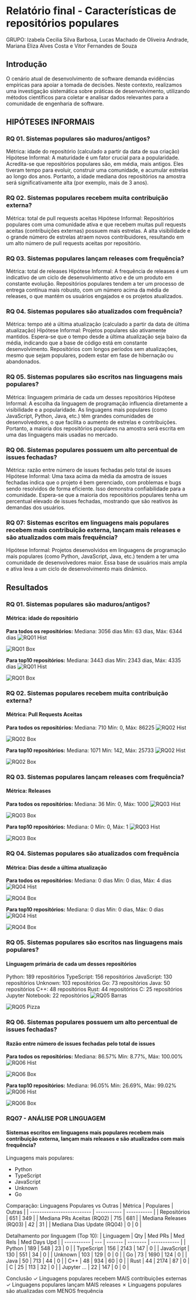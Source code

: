 # Relatório final - Características de repositórios populares

GRUPO: Izabela Cecilia Silva Barbosa, Lucas Machado de Oliveira Andrade, Mariana Eliza Alves Costa e Vitor Fernandes de Souza

## Introdução

O cenário atual de desenvolvimento de software demanda evidências empíricas para apoiar a tomada de decisões. Neste contexto, realizamos uma investigação sistemática sobre práticas de desenvolvimento, utilizando métodos científicos para coletar e analisar dados relevantes para a comunidade de engenharia de software.

## HIPÓTESES INFORMAIS
### RQ 01. Sistemas populares são maduros/antigos?
Métrica: idade do repositório (calculado a partir da data de sua criação)
Hipótese Informal: A maturidade é um fator crucial para a popularidade. Acredita-se que repositórios populares são, em média, mais antigos. Eles tiveram tempo para evoluir, construir uma comunidade, e acumular estrelas ao longo dos anos. Portanto, a idade mediana dos repositórios na amostra será significativamente alta (por exemplo, mais de 3 anos).

### RQ 02. Sistemas populares recebem muita contribuição externa?
Métrica: total de pull requests aceitas
Hipótese Informal: Repositórios populares com uma comunidade ativa e que recebem muitas pull requests aceitas (contribuições externas) possuem mais estrelas. A alta visibilidade e o grande número de estrelas atraem novos contribuidores, resultando em um alto número de pull requests aceitas por repositório.

### RQ 03. Sistemas populares lançam releases com frequência?
Métrica: total de releases
Hipótese Informal: A frequência de releases é um indicativo de um ciclo de desenvolvimento ativo e de um produto em constante evolução. Repositórios populares tendem a ter um processo de entrega contínua mais robusto, com um número acima da média de releases, o que mantém os usuários engajados e os projetos atualizados.

### RQ 04. Sistemas populares são atualizados com frequência?
Métrica: tempo até a última atualização (calculado a partir da data de última atualização)
Hipótese Informal: Projetos populares são ativamente mantidos. Espera-se que o tempo desde a última atualização seja baixo da média, indicando que a base de código está em constante desenvolvimento. Repositórios com longos períodos sem atualizações, mesmo que sejam populares, podem estar em fase de hibernação ou abandonados.

### RQ 05. Sistemas populares são escritos nas linguagens mais populares?
Métrica: linguagem primária de cada um desses repositórios
Hipótese Informal: A escolha da linguagem de programação influencia diretamente a visibilidade e a popularidade. As linguagens mais populares (como JavaScript, Python, Java, etc.) têm grandes comunidades de desenvolvedores, o que facilita o aumento de estrelas e contribuições. Portanto, a maioria dos repositórios populares na amostra será escrita em uma das linguagens mais usadas no mercado.

### RQ 06. Sistemas populares possuem um alto percentual de issues fechadas?
Métrica: razão entre número de issues fechadas pelo total de issues 
Hipótese Informal: Uma taxa acima da média da amostra de issues fechadas indica que o projeto é bem gerenciado, com problemas e bugs sendo resolvidos de forma eficiente. Isso demonstra confiabilidade para a comunidade. Espera-se que a maioria dos repositórios populares tenha um percentual elevado de issues fechadas, mostrando que são reativos às demandas dos usuários.

### RQ 07: Sistemas escritos em linguagens mais populares recebem mais contribuição externa, lançam mais releases e são atualizados com mais frequência? 
Hipótese Informal: Projetos desenvolvidos em linguagens de programação mais populares (como Python, JavaScript, Java, etc.) tendem a ter uma comunidade de desenvolvedores maior. Essa base de usuários mais ampla e ativa leva a um ciclo de desenvolvimento mais dinâmico.

## Resultados

### RQ 01. Sistemas populares são maduros/antigos?

#### Métrica: idade do repositório

**Para todos os repositórios:**
  Mediana: 3056 dias
  Mín: 63 dias, Máx: 6344 dias
![RQ01 Hist](./graficos/rq01_idade_hist.png)

![RQ01 Box](./graficos/rq01_idade_box.png)


**Para top10 repositórios:**
  Mediana: 3443 dias
  Mín: 2343 dias, Máx: 4335 dias
![RQ01 Hist](./graficos/rq01_idade_hist.png)

![RQ01 Box](./graficos/rq01_idade_box.png)


### RQ 02. Sistemas populares recebem muita contribuição externa?

#### Métrica: Pull Requests Aceitas

**Para todos os repositórios:**
  Mediana: 710
  Mín: 0, Máx: 86225
![RQ02 Hist](./graficos/rq02_prs_hist.png)

![RQ02 Box](./graficos/rq02_prs_box.png)


**Para top10 repositórios:**
  Mediana: 1071
  Mín: 142, Máx: 25733
![RQ02 Hist](./graficos/rq02_prs_hist.png)

![RQ02 Box](./graficos/rq02_prs_box.png)


### RQ 03. Sistemas populares lançam releases com frequência? 

#### Métrica: Releases

**Para todos os repositórios:**
  Mediana: 36
  Mín: 0, Máx: 1000
![RQ03 Hist](./graficos/rq03_releases_hist.png)

![RQ03 Box](./graficos/rq03_releases_box.png)


**Para top10 repositórios:**
  Mediana: 0
  Mín: 0, Máx: 1
![RQ03 Hist](./graficos/rq03_releases_hist.png)

![RQ03 Box](./graficos/rq03_releases_box.png)


### RQ 04. Sistemas populares são atualizados com frequência

#### Métrica: Dias desde a última atualização

**Para todos os repositórios:**
  Mediana: 0 dias
  Mín: 0 dias, Máx: 4 dias
![RQ04 Hist](./graficos/rq04_dias_hist.png)

![RQ04 Box](./graficos/rq04_dias_box.png)


**Para top10 repositórios:**
  Mediana: 0 dias
  Mín: 0 dias, Máx: 0 dias
![RQ04 Hist](./graficos/rq04_dias_hist.png)

![RQ04 Box](./graficos/rq04_dias_box.png)


### RQ 05. Sistemas populares são escritos nas linguagens mais populares?

#### Linguagem primária de cada um desses repositórios
  Python: 189 repositórios
  TypeScript: 156 repositórios
  JavaScript: 130 repositórios
  Unknown: 103 repositórios
  Go: 73 repositórios
  Java: 50 repositórios
  C++: 48 repositórios
  Rust: 44 repositórios
  C: 25 repositórios
  Jupyter Notebook: 22 repositórios
![RQ05 Barras](./graficos/rq05_linguagens_bar.png)

![RQ05 Pizza](./graficos/rq05_linguagens_pie.png)


### RQ 06. Sistemas populares possuem um alto percentual de issues fechadas? 

#### Razão entre número de issues fechadas pelo total de issues

**Para todos os repositórios:**
  Mediana: 86.57%
  Mín: 8.77%, Máx: 100.00%
![RQ06 Hist](./graficos/rq06_issues_hist.png)

![RQ06 Box](./graficos/rq06_issues_box.png)


**Para top10 repositórios:**
  Mediana: 96.05%
  Mín: 26.69%, Máx: 99.02%
![RQ06 Hist](./graficos/rq06_issues_hist.png)

![RQ06 Box](./graficos/rq06_issues_box.png)


### RQ07 - ANÁLISE POR LINGUAGEM

#### Sistemas escritos em linguagens mais populares recebem mais contribuição externa, lançam mais releases e são atualizados com mais frequência? 

Linguagens mais populares:
  - Python
  - TypeScript
  - JavaScript
  - Unknown
  - Go

Comparação: Linguagens Populares vs Outras
| Métrica                    | Populares   | Outras      |
| -------------------------- | ----------- | ----------- |
| Repositórios               |         651 |         349 |
| Mediana PRs Aceitas (RQ02) |         715 |         681 |
| Mediana Releases (RQ03)    |          42 |          31 |
| Mediana Dias Update (RQ04) |           0 |           0 |

Detalhamento por linguagem (Top 10):
| Linguagem   | Qty | Med PRs | Med Rels | Med Days Upd |
| ----------- | --- | ------- | -------- | ------------ |
| Python      | 189 |     548 |       23 |            0 |
| TypeScript  | 156 |    2143 |      147 |            0 |
| JavaScript  | 130 |     551 |       34 |            0 |
| Unknown     | 103 |     129 |        0 |            0 |
| Go          |  73 |    1690 |      124 |            0 |
| Java        |  50 |     713 |       44 |            0 |
| C++         |  48 |     934 |       60 |            0 |
| Rust        |  44 |    2174 |       87 |            0 |
| C           |  25 |     113 |       32 |            0 |
| Jupyter ... |  22 |     147 |        0 |            0 |

Conclusão
✓ Linguagens populares recebem MAIS contribuições externas
✓ Linguagens populares lançam MAIS releases
✗ Linguagens populares são atualizadas com MENOS frequência

